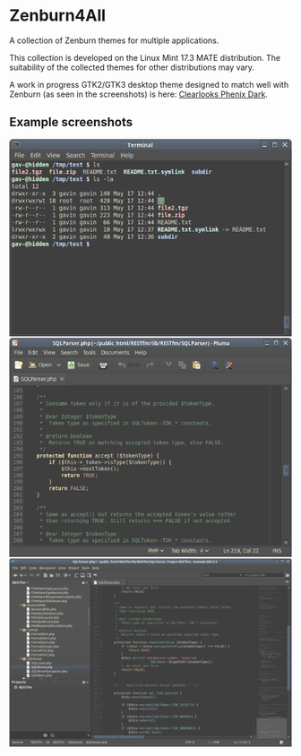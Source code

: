 # Zenburn4All
A collection of Zenburn themes for multiple applications.

This collection is developed on the Linux Mint 17.3 MATE distribution. The suitability of the collected themes for other
distributions may vary.

A work in progress GTK2/GTK3 desktop theme designed to match well with Zenburn (as seen in the screenshots) is here: [Clearlooks Phenix Dark](https://github.com/gav-/Clearlooks-Phenix-Dark).

## Example screenshots
![Alt text](MATE-Terminal/screenshot.png?raw=true "MATE Terminal Zenburn")
![Alt text](Pluma/screenshot.png?raw=true "Pluma Zenburn")
![Alt text](Komodo/screenshot.png?raw=true "Komodo Zenburn")
